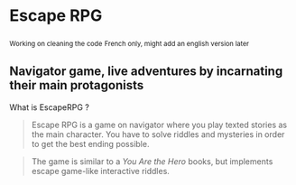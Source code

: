 # Escape RPG

<sub>Working on cleaning the code</sub>
<sub>French only, might add an english version later</sub>

## Navigator game, live adventures by incarnating their main protagonists

What is EscapeRPG ?
>Escape RPG is a game on navigator where you play texted stories as the main character.
>You have to solve riddles and mysteries in order to get the best ending possible.

>The game is similar to a _You Are the Hero_ books, but implements escape game-like interactive riddles.
